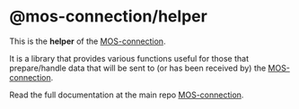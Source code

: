 # @mos-connection/helper

This is the **helper** of the [MOS-connection](https://github.com/Sofie-Automation/sofie-mos-connection).

It is a library that provides various functions useful for those that prepare/handle data that will be sent to (or has been received by) the [MOS-connection](https://github.com/Sofie-Automation/sofie-mos-connection).

Read the full documentation at the main repo [MOS-connection](https://github.com/Sofie-Automation/sofie-mos-connection).
